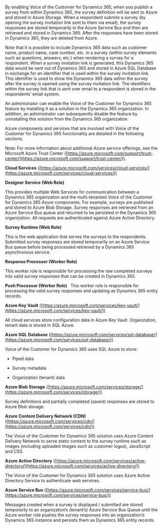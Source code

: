 By enabling Voice of the Customer for Dynamics 365, when you publish a survey from within Dynamics 365, the survey definition will be sent to Azure and stored in Azure Storage. When a respondent submits a survey (by opening the survey invitation link sent to them via email), the survey responses are stored temporarily in the Azure Service Bus and then are retrieved and stored in Dynamics 365. After the responses have been stored in Dynamics 365, they are deleted from Azure.  
  
 Note that it is possible to include Dynamics 365 data such as customer name, product name, case number, etc. in a survey (within survey elements such as questions, answers, etc.) when rendering a survey for a respondent. When a survey invitation link is generated, this Dynamics 365 data would be sent out of Dynamics 365 and stored in Azure SQL Database in exchange for an identifier that is used within the survey invitation link. This identifier is used to show the Dynamics 365 data within the survey after the survey is opened using the survey invitation link. The identifiers within the survey link that is sent over email to a respondent is stored in the respondents’ email system.  
  
 An administrator can enable the Voice of the Customer for Dynamics 365 feature by installing it as a solution in the Dynamics 365 organization. In addition, an administrator can subsequently disable the feature by uninstalling this solution from the Dynamics 365 organization.  
  
 Azure components and services that are involved with Voice of the Customer for Dynamics 365 functionality are detailed in the following sections.  
  
 Note: For more information about additional Azure service offerings, see the Microsoft Azure Trust Center ([https://azure.microsoft.com/support/trust-center/](https://azure.microsoft.com/support/trust-center/)).  
  
 **Cloud Services** ([https://azure.microsoft.com/services/cloud-services/](https://azure.microsoft.com/services/cloud-services/))  
  
 **Designer Service (Web Role)**  
  
 This provides multiple Web Services for communication between a Dynamics 365 organization and the multi-tenanted Voice of the Customer for Dynamics 365 Azure components.  For example, surveys are published and stored to Azure Blob Storage.  Survey responses are retrieved from an Azure Service Bus queue and returned to be persisted in the Dynamics 365 organization.  All requests are authenticated against Azure Active Directory.  
  
 **Survey Runtime (Web Role)**  
  
 This is the web application that serves the surveys to the respondents.  Submitted survey responses are stored temporarily on an Azure Service Bus queue before being processed retrieved by a Dynamics 365 asynchronous service.  
  
 **Response Processor (Worker Role)**  
  
 This worker role is responsible for processing the raw completed surveys into valid survey responses that can be created in Dynamics 365.  
  
 **Push Processor (Worker Role)**  
 This worker role is responsible for processing the valid survey responses and updating as Dynamics 365 entity records. 
 
 **Azure Key Vault** ([https://azure.microsoft.com/services/key-vault/](https://azure.microsoft.com/services/key-vault/))  
  
 All cloud services store configuration data in Azure Key Vault.  Organization, tenant data is stored in SQL Azure.  
  
 **Azure SQL Database** ([https://azure.microsoft.com/services/sql-database/](https://azure.microsoft.com/services/sql-database/))  
  
 Voice of the Customer for Dynamics 365 uses SQL Azure to store:  
  
-   Piped data  
  
-   Survey metadata  
  
-   Organization (tenant) data  
  
 **Azure Blob Storage** ([https://azure.microsoft.com/services/storage/](https://azure.microsoft.com/services/storage/))  
  
 Survey definitions and partially completed (saved) responses are stored to Azure Blob storage.  
  
 **Azure Content Delivery Network (CDN)** ([https://azure.microsoft.com/services/cdn/](https://azure.microsoft.com/services/cdn/))  
  
 The Voice of the Customer for Dynamics 365 solution uses Azure Content Delivery Network to serve static content to the survey runtime such as images (including uploaded images such as customer logos), JavaScript and CSS.  
  
 **Azure Active Directory** ([https://azure.microsoft.com/services/active-directory/](https://azure.microsoft.com/services/active-directory/))  
  
 The Voice of the Customer for Dynamics 365 solution uses Azure Active Directory Service to authenticate web services.  
  
 **Azure Service Bus** ([https://azure.microsoft.com/services/service-bus/](https://azure.microsoft.com/services/service-bus/))  
  
 Messages created when a survey is displayed / submitted are stored temporarily to an organization’s (tenant’s) Azure Service Bus Queue until the Azure worker role pushes the survey responses into an organization’s Dynamics 365 instance and persists them as Dynamics 365 entity records.
